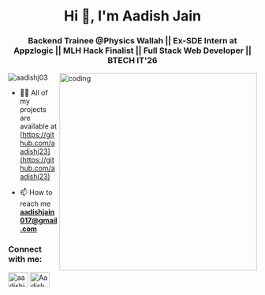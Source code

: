 <h1 align="center">Hi 👋, I'm Aadish Jain</h1>
<h3 align="center">Backend Trainee @Physics Wallah || Ex-SDE Intern at Appzlogic || MLH Hack Finalist || Full Stack Web Developer || BTECH IT'26 </h3>
<img align="right" alt="coding" width="400" src="https://user-images.githubusercontent.com/55389276/140866485-8fb1c876-9a8f-4d6a-98dc-08c4981eaf70.gif">
<p align="left"> <img src="https://komarev.com/ghpvc/?username=aadishj03&label=Profile%20views&color=0e75b6&style=flat" alt="aadishj03" /> </p>


- 👨‍💻 All of my projects are available at [https://github.com/aadishj23](https://github.com/aadishj23)

- 📫 How to reach me **aadishjain017@gmail.com**

<h3 align="left">Connect with me:</h3>
<p align="left">
<a href="https://twitter.com/aadishj23" target="_blank"><img align="center" src="https://raw.githubusercontent.com/rahuldkjain/github-profile-readme-generator/master/src/images/icons/Social/twitter.svg" alt="aadishj23" height="30" width="40" /></a>
<a href="https://www.linkedin.com/in/aadishj23/" target="_blank"><img align="center" src="https://raw.githubusercontent.com/rahuldkjain/github-profile-readme-generator/master/src/images/icons/Social/linked-in-alt.svg" alt="Aadish Jain" height="30" width="40" /></a>
</p>



